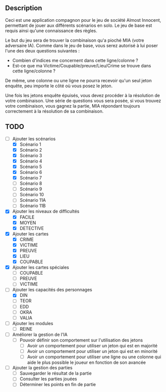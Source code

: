 ## Description

Ceci est une application compagnon pour le jeu de société Almost Innocent, permettant de jouer aux différents scénarios en solo. Le jeu de base est requis ainsi qu'une connaissance des règles.

Le but du jeu sera de trouver la combinaison qu'a pioché MIA (votre adversaire IA). 
Comme dans le jeu de base, vous serez autorisé à lui poser l'une des deux questions suivantes :
- Combien d'indices me concernent dans cette ligne/colonne ?
- Est-ce que ma Victime/Coupable/preuve/Lieu/Crime se trouve dans cette ligne/colonne ?

De même, une colonne ou une ligne ne pourra recevoir qu'un seul jeton enquête, peu importe le côté où vous posez le jeton.

Une fois les jetons enquête épuisés, vous devez procéder à la résolution de votre combinaison.
Une série de questions vous sera posée, si vous trouvez votre combinaison, vous gagnez la partie, MIA répondant toujours correctement à la résolution de sa combinaison.

## TODO
- [ ] Ajouter les scénarios
  - [x] Scénario 1
  - [x] Scénario 2
  - [x] Scénario 3
  - [x] Scénario 4
  - [x] Scénario 5
  - [x] Scénario 6
  - [x] Scénario 7
  - [ ] Scénario 8
  - [ ] Scénario 9
  - [ ] Scénario 10
  - [ ] Scénario 11A
  - [ ] Scénario 11B
- [x] Ajouter les niveaux de difficultés
  - [x] FACILE
  - [x] MOYEN
  - [x] DETECTIVE
- [x] Ajouter les cartes
  - [x] CRIME
  - [x] VICTIME
  - [x] PREUVE
  - [x] LIEU
  - [x] COUPABLE
- [x] Ajouter les cartes spéciales
  - [ ] COUPABLE
  - [ ] PREUVE
  - [ ] VICTIME
- [ ] Ajouter les capacités des personnages
  - [x] DIN
  - [ ] TEOR
  - [ ] EDD
  - [ ] OKRA
  - [ ] VALIA
- [ ] Ajouter les modules
  - [ ] REINE
- [ ] Améliorer la gestion de l'IA
  - [ ] Pouvoir définir son comportement sur l'utilisation des jetons
    - [ ] Avoir un comportement pour utiliser un jeton qui est en majorité
    - [ ] Avoir un comportement pour utiliser un jeton qui est en minorité
    - [ ] Avoir un comportement pour utiliser une ligne ou une colonne qui aide le plus possible le joueur en fonction de son avancée
- [ ] Ajouter la gestion des parties 
  - [ ] Sauvegarder le résultat de la partie
  - [ ] Consulter les parties jouées
  - [ ] Déterminer les points en fin de partie